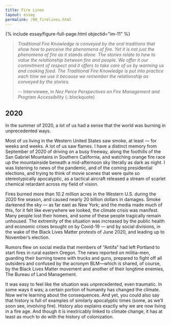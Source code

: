```yaml
---
title: Fire Lines
layout: essay
permalink: /00_firelines.html
---
```


{% include essay/figure-full-page.html objectid="im-11" %}

> *Traditional Fire Knowledge is conveyed by the oral traditions that show how to perceive the phenomena of fire. Yet it is not just the phenomena of fire as it stands alone. The stories relate to how to value the relationship between fire and people. We offer it our commitment of respect and it offers to take care of us by warming us and cooking food. The Traditional Fire Knowledge is put into practice each time we use it because we remember the relationship as conveyed by the stories.*
>
> -- Interviewee, in *Nez Perce Perspectives on Fire Management and Program Accessibility*
{:.blockquote}



## 2020


In the summer of 2020, a lot of us had a sense that the world was burning in unprecedented ways.  

Most of us living in the Western United States saw smoke, at least — for weeks and weeks. A lot of us saw flames. I have a distinct memory from September of 2020 of driving on a busy freeway, along the foothills of the San Gabriel Mountains in Southern California, and watching orange fire race up the mountainside beneath a mid-afternoon sky literally as dark as night. I was listening to news of the pandemic, and of the coming presidential elections, and trying to think of movie scenes that were quite so stereotypically apocalyptic, as a tactical aircraft released a stream of scarlet chemical retardant across my field of vision.

Fires burned more than 10.2 million acres in the Western U.S. during the 2020 fire season, and caused nearly 20 billion dollars in damages. Smoke darkened the sky — as far east as New York; and the media made much of this, for it felt like everywhere we looked, the climate crisis was manifest. Many people lost their homes, and some of these people tragically remain unhoused. The extremity of the situation was increased by the public health and economic crises brought on by Covid-19 — and by social divisions, in the wake of the Black Lives Matter protests of June 2020, and leading up to November’s election. 

Rumors flew on social media that members of “Antifa” had left Portland to start fires in rural eastern Oregon. The news reported on militia-men, guarding their burning towns with trucks and guns, prepared to fight off all outsiders and confused by the acronym BLM—which is shared, of course, by the Black Lives Matter movement and another of their longtime enemies, The Bureau of Land Management.

It was easy to feel like the situation was unprecedented, even traumatic. In some ways it was; a certain portion of humanity has changed the climate. Now we’re learning about the consequences. And yet, you could also say that history is full of examples of similarly apocalyptic times (some, as we’ll soon see, involving fire). History also explains exactly why we are now living in a fire age. And though it is inextricably linked to climate change, it has at least as much to do with the history of colonization.